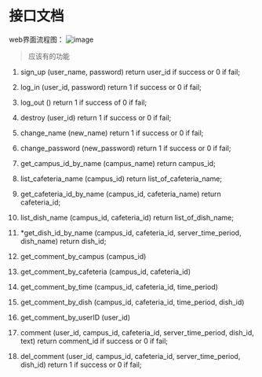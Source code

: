 # 接口文档

web界面流程图：
![image](https://github.com/lafe-xzy/database_project/assets/134926682/37836731-42c6-456b-bd8d-7d46a20489ac)

> 应该有的功能

1. sign_up (user_name, password)      return user_id if success or 0 if fail;
2. log_in (user_id, password)        return 1 if success or 0 if fail;
3. log_out ()      return 1 if success of 0 if fail;
4. destroy (user_id)      return 1 if success or 0 if fail;
5. change_name (new_name)      return 1 if success or 0 if fail;
6. change_password (new_password)      return 1 if success or 0 if fail;

7. get_campus_id_by_name (campus_name)      return campus_id;
8. list_cafeteria_name (campus_id)          return list_of_cafeteria_name;
9. get_cafeteria_id_by_name (campus_id, cafeteria_name)      return cafeteria_id;
10. list_dish_name (campus_id, cafeteria_id)      return list_of_dish_name;
11. *get_dish_id_by_name (campus_id, cafeteria_id, server_time_period, dish_name)      return dish_id;

12. get_comment_by_campus (campus_id)
13. get_comment_by_cafeteria (campus_id, cafeteria_id)
14. get_comment_by_time (campus_id, cafeteria_id, time_period)
15. get_comment_by_dish (campus_id, cafeteria_id, time_period, dish_id)
16. get_comment_by_userID (user_id)

17. comment (user_id, campus_id, cafeteria_id, server_time_period, dish_id, text)      return comment_id if success or 0 if fail;
18. del_comment (user_id, campus_id, cafeteria_id, server_time_period, dish_id)      return 1 if success or 0 if fail;
